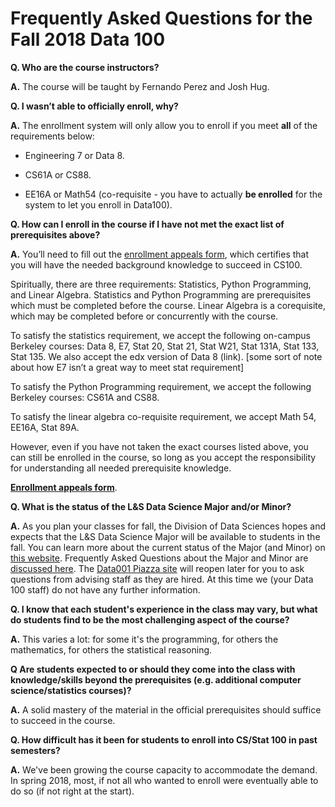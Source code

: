 # Frequently Asked Questions for the Fall 2018 Data 100

**Q. Who are the course instructors?**

**A.** The course will be taught by Fernando Perez and Josh Hug.

**Q. I wasn’t able to officially enroll, why?**

**A.** The enrollment system will only allow you to enroll if you meet
**all** of the requirements below:

-   Engineering 7 or Data 8.

-   CS61A or CS88.

-   EE16A or Math54 (co-requisite - you have to actually **be enrolled** for the system to let you enroll in Data100).

**Q. How can I enroll in the course if I have not met the exact list of
prerequisites above?**

**A.** You’ll need to fill out the [enrollment appeals form](https://goo.gl/forms/SIH49z8JE8VrvNbk1), which certifies
that you will have the needed background knowledge to succeed in CS100.

Spiritually, there are three requirements: Statistics, Python
Programming, and Linear Algebra. Statistics and Python Programming are
prerequisites which must be completed before the course. Linear Algebra
is a corequisite, which may be completed before or concurrently with the
course.

To satisfy the statistics requirement, we accept the following on-campus
Berkeley courses: Data 8, E7, Stat 20, Stat 21, Stat W21, Stat 131A,
Stat 133, Stat 135. We also accept the edx version of Data 8 (link).
\[some sort of note about how E7 isn’t a great way to meet stat
requirement\]

To satisfy the Python Programming requirement, we accept the following
Berkeley courses: CS61A and CS88.

To satisfy the linear algebra co-requisite requirement, we accept Math
54, EE16A, Stat 89A.

However, even if you have not taken the exact courses listed above, you
can still be enrolled in the course, so long as you accept the
responsibility for understanding all needed prerequisite knowledge.

[**Enrollment appeals form**](https://goo.gl/forms/SIH49z8JE8VrvNbk1).


**Q. What is the status of the L&S Data Science Major and/or Minor?**

**A.** As you plan your classes for fall, the Division of Data Sciences hopes and expects that the L&S Data Science Major will be available to students in the fall.  You can learn more about the current status of the Major (and Minor) on [this website](https://data.berkeley.edu/degrees/data-science-ba).  Frequently Asked Questions about the Major and Minor are [discussed here](https://data.berkeley.edu/education/faqs).  The [Data001 Piazza site](https://piazza.com/class/j7s01y165odq5?cid=496) will reopen later for you to ask questions from advising staff as they are hired.  At this time we (your Data 100 staff) do not have any further information.


**Q. I know that each student's experience in the class may vary, but what do students find to be the most challenging aspect of the course?**

**A.** This varies a lot: for some it's the programming, for others the mathematics, for others the statistical reasoning.
 
**Q Are students expected to or should they come into the class with knowledge/skills beyond the prerequisites (e.g. additional computer science/statistics courses)?**

**A.** A solid mastery of the material in the official prerequisites should suffice to succeed in the course.

**Q. How difficult has it been for students to enroll into CS/Stat 100 in past semesters?**
 
**A.** We've been growing the course capacity to accommodate the demand.  In spring 2018, most, if not all who wanted to enroll were eventually able to do so (if not right at the start).
